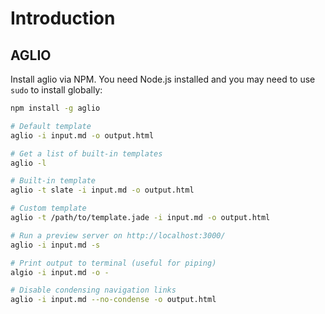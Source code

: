 Introduction
============

AGLIO
-----
Install aglio via NPM. You need Node.js installed and you may need to use `sudo` to install globally:

```bash
npm install -g aglio
```

```bash
# Default template
aglio -i input.md -o output.html

# Get a list of built-in templates
aglio -l

# Built-in template
aglio -t slate -i input.md -o output.html

# Custom template
aglio -t /path/to/template.jade -i input.md -o output.html

# Run a preview server on http://localhost:3000/
aglio -i input.md -s

# Print output to terminal (useful for piping)
algio -i input.md -o -

# Disable condensing navigation links
aglio -i input.md --no-condense -o output.html
```
